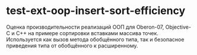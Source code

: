 test-ext-oop-insert-sort-efficiency
===================================

Оценка производительности реализаций ООП для Oberon-07, Objective-C и C++
на примере сортировки вставками массива точек. Используется как вызов метода
обобщённого типа, так и безопасное приведения типа от обобщённого к
расширенному. 
